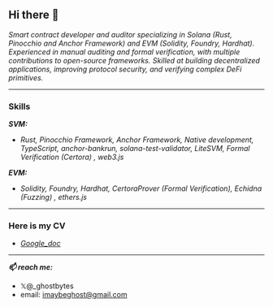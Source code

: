 ## Hi there 👋
_Smart contract developer and auditor specializing in Solana (Rust, Pinocchio and Anchor Framework) and EVM (Solidity, Foundry, Hardhat). Experienced in manual auditing and formal verification, with multiple contributions to open-source frameworks. Skilled at building decentralized applications, improving protocol security, and verifying complex DeFi primitives._

<!--_💬 Ask me about ... solidity, formal verification (solidity), rust, auditing, solana development, anchor framework, ethers.js and solana/web3.js_ -->
<!--
_**Warning:**_ _You can easily measure my passion for blockchain technologies by my pronouns, which are u32 / int128 and the crazy part is that i identify as a bi-compiler 😄_
-->

<hr>

### Skills
**_SVM:_**
- _Rust, Pinocchio Framework, Anchor Framework, Native development, TypeScript, anchor-bankrun, solana-test-validator, LiteSVM, Formal Verification (Certora) , web3.js_

**_EVM:_**
- _Solidity, Foundry, Hardhat, CertoraProver (Formal Verification), Echidna (Fuzzing) , ethers.js_

<hr>

### Here is my CV
- [_Google_doc_](https://docs.google.com/document/d/1JyaBe5nPW6poPQGl-f6D2Kb-BzkVzD9wytDcCCGWZww/edit?tab=t.0)
  
<hr>

_**📫 reach me:**_ 
- 𝕏@_ghostbytes
- email: imaybeghost@gmail.com
<!-- // - LinkedIn: _____ -->

<!--
### ⚡ **Portfolio**
-->
<!-- 
Inspiration:
- https://github.com/namx05
- https://cantina.xyz/u/J4X98
-->
  
<!--
**burhankhaja/burhankhaja** is a ✨ _special_ ✨ repository because its `README.md` (this file) appears on your GitHub profile.

Here are some ideas to get you started:




- 🤔 I’m looking for help with ...




-->
